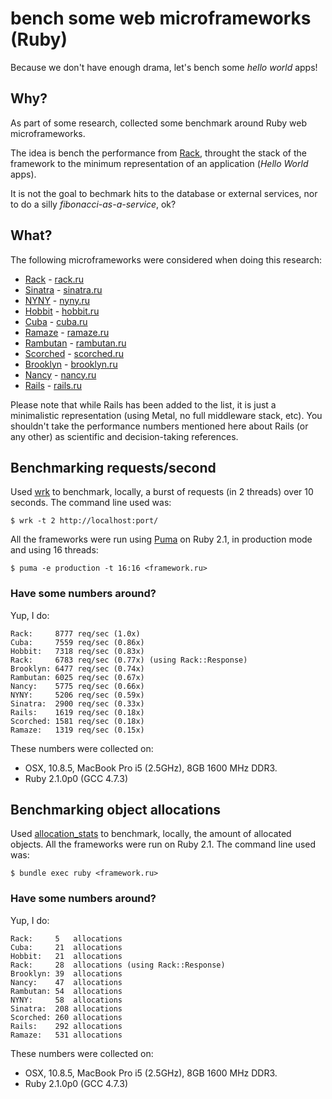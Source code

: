 # bench some web microframeworks (Ruby)

Because we don't have enough drama, let's bench some *hello world* apps!

## Why?

As part of some research, collected some benchmark around Ruby web
microframeworks.

The idea is bench the performance from [Rack](https://github.com/rack/rack),
throught the stack of the framework to the minimum representation of an
application (*Hello World* apps).

It is not the goal to bechmark hits to the database or external services,
nor to do a silly *fibonacci-as-a-service*, ok?

## What?

The following microframeworks were considered when doing this research:

- [Rack](https://github.com/rack/rack) - [rack.ru](rack.ru)
- [Sinatra](https://github.com/sinatra/sinatra) - [sinatra.ru](sinatra.ru)
- [NYNY](https://github.com/alisnic/nyny) - [nyny.ru](nyny.ru)
- [Hobbit](https://github.com/patriciomacadden/hobbit) - [hobbit.ru](hobbit.ru)
- [Cuba](https://github.com/soveran/cuba) - [cuba.ru](cuba.ru)
- [Ramaze](https://github.com/Ramaze/ramaze) - [ramaze.ru](ramaze.ru)
- [Rambutan](https://github.com/NewRosies/rambutan) - [rambutan.ru](rambutan.ru)
- [Scorched](https://github.com/Wardrop/Scorched) - [scorched.ru](scorched.ru)
- [Brooklyn](https://github.com/luislavena/brooklyn) - [brooklyn.ru](brooklyn.ru)
- [Nancy](https://github.com/heapsource/nancy) - [nancy.ru](nancy.ru)
- [Rails](https://github.com/rails/rails) - [rails.ru](rails.ru)

Please note that while Rails has been added to the list, it is just a
minimalistic representation (using Metal, no full middleware stack, etc). You
shouldn't take the performance numbers mentioned here about Rails (or any
other) as scientific and decision-taking references.

## Benchmarking requests/second

Used [wrk](https://github.com/wg/wrk) to benchmark, locally, a burst of
requests (in 2 threads) over 10 seconds. The command line used was:

```console
$ wrk -t 2 http://localhost:port/
```

All the frameworks were run using [Puma](https://github.com/puma/puma) on
Ruby 2.1, in production mode and using 16 threads:

```console
$ puma -e production -t 16:16 <framework.ru>
```

### Have some numbers around?

Yup, I do:

```
Rack:     8777 req/sec (1.0x)
Cuba:     7559 req/sec (0.86x)
Hobbit:   7318 req/sec (0.83x)
Rack:     6783 req/sec (0.77x) (using Rack::Response)
Brooklyn: 6477 req/sec (0.74x)
Rambutan: 6025 req/sec (0.67x)
Nancy:    5775 req/sec (0.66x)
NYNY:     5206 req/sec (0.59x)
Sinatra:  2900 req/sec (0.33x)
Rails:    1619 req/sec (0.18x)
Scorched: 1581 req/sec (0.18x)
Ramaze:   1319 req/sec (0.15x)
```

These numbers were collected on:

- OSX, 10.8.5, MacBook Pro i5 (2.5GHz), 8GB 1600 MHz DDR3.
- Ruby 2.1.0p0 (GCC 4.7.3)

## Benchmarking object allocations

Used [allocation_stats](https://github.com/srawlins/allocation_stats) to
benchmark, locally, the amount of allocated objects. All the frameworks were
run on Ruby 2.1. The command line used was:

```console
$ bundle exec ruby <framework.ru>
```

### Have some numbers around?

Yup, I do:

```
Rack:     5   allocations
Cuba:     21  allocations
Hobbit:   21  allocations
Rack:     28  allocations (using Rack::Response)
Brooklyn: 39  allocations
Nancy:    47  allocations
Rambutan: 54  allocations
NYNY:     58  allocations
Sinatra:  208 allocations
Scorched: 260 allocations
Rails:    292 allocations
Ramaze:   531 allocations
```

These numbers were collected on:

- OSX, 10.8.5, MacBook Pro i5 (2.5GHz), 8GB 1600 MHz DDR3.
- Ruby 2.1.0p0 (GCC 4.7.3)
